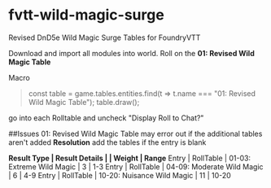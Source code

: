 # fvtt-wild-magic-surge
Revised DnD5e Wild Magic Surge Tables for FoundryVTT

Download and import all modules into world.
Roll on the **01: Revised Wild Magic Table**

Macro
> const table = game.tables.entities.find(t => t.name === "01: Revised Wild Magic Table");
> table.draw();

go into each Rolltable and uncheck "Display Roll to Chat?" 

##Issues
01: Revised Wild Magic Table may error out if the additional tables aren't added
**Resolution**
add the tables if the entry is blank

**Result Type | Result Details | | Weight | Range**
Entry | RollTable | 01-03: Extreme Wild Magic | 3 | 1-3
Entry | RollTable | 04-09: Moderate Wild Magic | 6 | 4-9
Entry | RollTable | 10-20: Nuisance Wild Magic | 11 | 10-20
